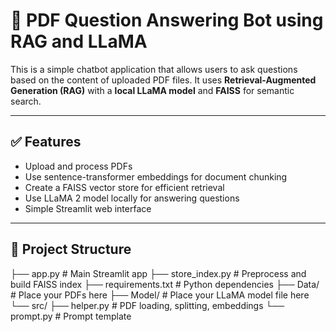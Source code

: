 # 🧠 PDF Question Answering Bot using RAG and LLaMA

This is a simple chatbot application that allows users to ask questions based on the content of uploaded PDF files. It uses **Retrieval-Augmented Generation (RAG)** with a **local LLaMA model** and **FAISS** for semantic search.

---

## ✅ Features

- Upload and process PDFs
- Use sentence-transformer embeddings for document chunking
- Create a FAISS vector store for efficient retrieval
- Use LLaMA 2 model locally for answering questions
- Simple Streamlit web interface

---

## 📁 Project Structure
├── app.py # Main Streamlit app
├── store_index.py # Preprocess and build FAISS index
├── requirements.txt # Python dependencies
├── Data/ # Place your PDFs here
├── Model/ # Place your LLaMA model file here
└── src/
├── helper.py # PDF loading, splitting, embeddings
└── prompt.py # Prompt template

